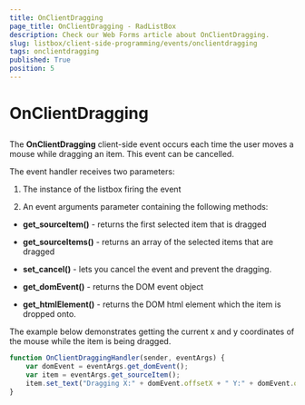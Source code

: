 ```yaml
---
title: OnClientDragging
page_title: OnClientDragging - RadListBox
description: Check our Web Forms article about OnClientDragging.
slug: listbox/client-side-programming/events/onclientdragging
tags: onclientdragging
published: True
position: 5
---
```


# OnClientDragging

## 

The **OnClientDragging** client-side event occurs each time the user moves a mouse while dragging an item. This event can be cancelled.

The event handler receives two parameters:

1. The instance of the listbox firing the event

2. An event arguments parameter containing the following methods:

* **get_sourceItem()** - returns the first selected item that is dragged

* **get_sourceItems()** - returns an array of the selected items that are dragged

* **set_cancel()** - lets you cancel the event and prevent the dragging.

* **get_domEvent()** - returns the DOM event object

* **get_htmlElement()** - returns the DOM html element which the item is dropped onto.

The example below demonstrates getting the current x and y coordinates of the mouse while the item is being dragged.

````JavaScript	
function OnClientDraggingHandler(sender, eventArgs) {
	var domEvent = eventArgs.get_domEvent();    
	var item = eventArgs.get_sourceItem();
	item.set_text("Dragging X:" + domEvent.offsetX + " Y:" + domEvent.offsetY);
}
````




